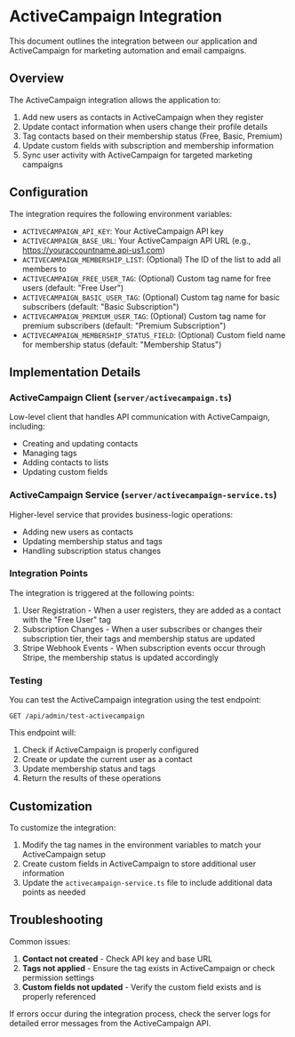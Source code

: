 # ActiveCampaign Integration

This document outlines the integration between our application and ActiveCampaign for marketing automation and email campaigns.

## Overview

The ActiveCampaign integration allows the application to:

1. Add new users as contacts in ActiveCampaign when they register
2. Update contact information when users change their profile details
3. Tag contacts based on their membership status (Free, Basic, Premium)
4. Update custom fields with subscription and membership information
5. Sync user activity with ActiveCampaign for targeted marketing campaigns

## Configuration

The integration requires the following environment variables:

- `ACTIVECAMPAIGN_API_KEY`: Your ActiveCampaign API key
- `ACTIVECAMPAIGN_BASE_URL`: Your ActiveCampaign API URL (e.g., https://youraccountname.api-us1.com)
- `ACTIVECAMPAIGN_MEMBERSHIP_LIST`: (Optional) The ID of the list to add all members to
- `ACTIVECAMPAIGN_FREE_USER_TAG`: (Optional) Custom tag name for free users (default: "Free User")
- `ACTIVECAMPAIGN_BASIC_USER_TAG`: (Optional) Custom tag name for basic subscribers (default: "Basic Subscription")
- `ACTIVECAMPAIGN_PREMIUM_USER_TAG`: (Optional) Custom tag name for premium subscribers (default: "Premium Subscription")
- `ACTIVECAMPAIGN_MEMBERSHIP_STATUS_FIELD`: (Optional) Custom field name for membership status (default: "Membership Status")

## Implementation Details

### ActiveCampaign Client (`server/activecampaign.ts`)

Low-level client that handles API communication with ActiveCampaign, including:

- Creating and updating contacts
- Managing tags
- Adding contacts to lists
- Updating custom fields

### ActiveCampaign Service (`server/activecampaign-service.ts`)

Higher-level service that provides business-logic operations:

- Adding new users as contacts
- Updating membership status and tags
- Handling subscription status changes

### Integration Points

The integration is triggered at the following points:

1. User Registration - When a user registers, they are added as a contact with the "Free User" tag
2. Subscription Changes - When a user subscribes or changes their subscription tier, their tags and membership status are updated
3. Stripe Webhook Events - When subscription events occur through Stripe, the membership status is updated accordingly

### Testing

You can test the ActiveCampaign integration using the test endpoint:

```
GET /api/admin/test-activecampaign
```

This endpoint will:
1. Check if ActiveCampaign is properly configured
2. Create or update the current user as a contact
3. Update membership status and tags
4. Return the results of these operations

## Customization

To customize the integration:

1. Modify the tag names in the environment variables to match your ActiveCampaign setup
2. Create custom fields in ActiveCampaign to store additional user information
3. Update the `activecampaign-service.ts` file to include additional data points as needed

## Troubleshooting

Common issues:

1. **Contact not created** - Check API key and base URL
2. **Tags not applied** - Ensure the tag exists in ActiveCampaign or check permission settings
3. **Custom fields not updated** - Verify the custom field exists and is properly referenced

If errors occur during the integration process, check the server logs for detailed error messages from the ActiveCampaign API.